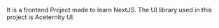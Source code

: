 It is a frontend Project made to learn NextJS.
The UI library used in this project is Aceternity UI.
